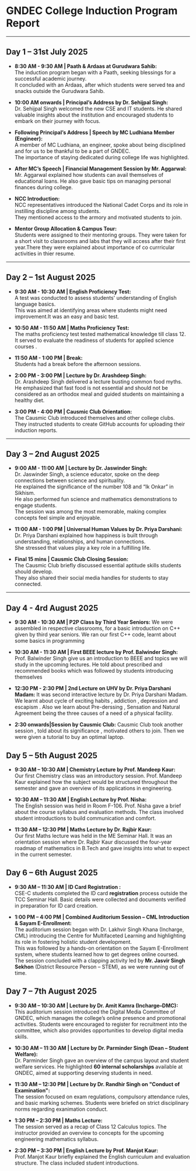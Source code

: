 # GNDEC College Induction Program Report

---

## **Day 1 – 31st July 2025**

- **8:30 AM - 9:30 AM | Paath & Ardaas at Gurudwara Sahib:**  
  The induction program began with a Paath, seeking blessings for a successful academic journey.  
  It concluded with an Ardaas, after which students were served tea and snacks outside the Gurudwara Sahib.

- **10:00 AM onwards | Principal’s Address by Dr. Sehijpal Singh:**  
  Dr. Sehijpal Singh welcomed the new CSE and IT students. He shared valuable insights about the institution and encouraged students to embark on their journey with focus.

- **Following Principal’s Address | Speech by MC Ludhiana Member (Engineer):**  
  A member of MC Ludhiana, an engineer, spoke about being disciplined and for us to be thankful to be a part of GNDEC.  
  The importance of staying dedicated during college life was highlighted.

- **After MC’s Speech | Financial Management Session by Mr. Aggarwal:**  
  Mr. Aggarwal explained how students can avail themselves of educational loans. He also gave basic tips on managing personal finances during college.

- **NCC Introduction:**  
  NCC representatives introduced the National Cadet Corps and its role in instilling discipline among students.  
  They mentioned access to the armory and motivated students to join.

- **Mentor Group Allocation & Campus Tour:**  
  Students were assigned to their mentoring groups. They were taken for a short visit to classrooms and labs that they will access after their first year.There they were explained about importance of co currricular activities in thier resume.

---

## **Day 2 – 1st August 2025**

- **9:30 AM - 10:30 AM | English Proficiency Test:**  
  A test was conducted to assess students' understanding of English language basics.  
  This was aimed at identifying areas where students might need improvement.It was an easy and basic test.

- **10:50 AM - 11:50 AM | Maths Proficiency Test:**  
  The maths proficiency test tested  mathematical knowledge till class 12.
  It served to evaluate the readiness of students for applied science courses .

- **11:50 AM - 1:00 PM | Break:**  
  Students had a break before the afternoon sessions.

- **2:00 PM - 3:00 PM | Lecture by Dr. Arashdeep Singh:**  
  Dr. Arashdeep Singh delivered a lecture busting common food myths.  
  He emphasized that fast food is not essential and should not be considered as an orthodox meal and guided students on maintaining a healthy diet.

- **3:00 PM - 4:00 PM | Causmic Club Orientation:**  
  The Causmic Club introduced themselves and other college clubs.  
  They instructed students to create GitHub accounts for uploading their induction reports.

---

## **Day 3 – 2nd August 2025**

- **9:00 AM - 11:00 AM | Lecture by Dr. Jaswinder Singh:**  
  Dr. Jaswinder Singh, a science educator, spoke on the deep connections between science and spirituality.  
  He explained the significance of the number 108 and “Ik Onkar” in Sikhism.  
  He also performed fun science and mathematics demonstrations to engage students.  
  The session was among the most memorable, making complex concepts feel simple and enjoyable.

- **11:00 AM - 1:00 PM | Universal Human Values by Dr. Priya Darshani:**  
  Dr. Priya Darshani explained how happiness is built through understanding, relationships, and human connections.  
  She stressed that values play a key role in a fulfilling life.

- **Final 15 mins | Causmic Club Closing Session:**  
  The Causmic Club briefly discussed essential aptitude skills students should develop.  
  They also shared their social media handles for students to stay connected.
---    

## **Day 4 - 4rd August 2025**

- **9:30 AM - 10:30 AM | P2P Class by Third Year Seniors:**
  We were assembled in respective classrooms, for a basic introduction on C++ given by third year seniors. We ran our first C++ code,     learnt about some basics in programming

- **10:30 AM - 11:30 AM | First BEEE lecture by Prof. Balwinder Singh:**
  Prof. Balwinder Singh give us an introduction to BEEE and topics we will study in the upcoming lectures. He told about prescribed and   recommended books which was followed by students introducing themselves

- **12:30 PM - 2:30 PM | 2nd Lecture on UHV by Dr. Priya Darshani Madam:**
  It was second interactive lecture by Dr. Priya Darshani Madam. We learnt about cycle of exciting habits , addiction , depression and
  escapism . Also we learn about Pre-derssing , Sensation and Natural Agreement being the three causes of a need of a physical facility.
  
- **2:30 onwards|Session by Causmic Club:**
  Causmic Club took another session , told about its significance , motivated others to join.
  Then we were given a tutorial to buy an optimal laptop.
  
## **Day 5 – 5th August 2025**

- **9:30 AM – 10:30 AM | Chemistry Lecture by Prof. Mandeep Kaur:**  
Our first Chemistry class was an introductory session. Prof. Mandeep Kaur explained how the subject would be structured throughout the semester and gave an overview of its applications in engineering.

- **10:30 AM – 11:30 AM | English Lecture by Prof. Nisha:**  
The English session was held in Room F-106. Prof. Nisha gave a brief about the course syllabus and evaluation methods. The class involved student introductions to build communication and comfort.

- **11:30 AM – 12:30 PM | Maths Lecture by Dr. Rajbir Kaur:**  
Our first Maths lecture was held in the ME Seminar Hall. It was an orientation session where Dr. Rajbir Kaur discussed the four-year roadmap of mathematics in B.Tech and gave insights into what to expect in the current semester.

## **Day 6 – 6th August 2025**

- **9:30 AM – 11:30 AM | ID Card Registration :**  
CSE-C students completed the ID card **registration** process outside the TCC Seminar Hall. Basic details were collected and documents verified in preparation for ID card creation.

- **1:00 PM – 4:00 PM | Combined Auditorium Session – CML Introduction & Sayam E-Enrollment:**  
The auditorium session began with Dr. Lakhvir Singh Khana (Incharge, CML) introducing the Centre for Multifaceted Learning and highlighting its role in fostering holistic student development.  
This was followed by a hands-on orientation on the Sayam E-Enrollment system, where students learned how to get degrees online coursed.  
The session concluded with a clapping activity led by **Mr. Jasvir Singh Sekhon** (District Resource Person – STEM), as we were running out of time.

## **Day 7 – 7th August 2025**

- **9:30 AM – 10:30 AM | Lecture by Dr. Amit Kamra (Incharge–DMC):**  
This auditorium session introduced the Digital Media Committee of GNDEC, which manages the college’s online presence and promotional activities. Students were encouraged to register for recruitment into the committee, which also provides opportunities to develop digital media skills.

- **10:30 AM – 11:30 AM | Lecture by Dr. Parminder Singh (Dean – Student Welfare):**  
Dr. Parminder Singh gave an overview of the campus layout and student welfare services. He highlighted **60 internal scholarships** available at GNDEC, aimed at supporting deserving students in need.

- **11:30 AM – 12:30 PM | Lecture by Dr. Randhir Singh on "Conduct of Examination":**  
The session focused on exam regulations, compulsory attendance rules, and basic marking schemes. Students were briefed on strict disciplinary norms regarding exanimation conduct.

- **1:30 PM – 2:30 PM | Maths Lecture:**  
The session served as a recap of Class 12 Calculus topics. The instructor provided an overview to concepts for the upcoming engineering mathematics syllabus.

- **2:30 PM – 3:30 PM | English Lecture by Prof. Manjot Kaur:**  
Prof. Manjot Kaur briefly explained the English curriculum and evaluation structure. The class included student introductions.


